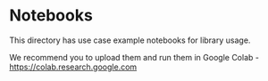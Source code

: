 # Notebooks

This directory has use case example notebooks for library usage.

We recommend you to upload them and run them in Google Colab - https://colab.research.google.com
